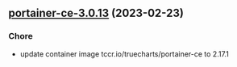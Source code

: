 

## [portainer-ce-3.0.13](https://github.com/truecharts/charts/compare/portainer-ce-3.0.12...portainer-ce-3.0.13) (2023-02-23)

### Chore

- update container image tccr.io/truecharts/portainer-ce to 2.17.1
  
  